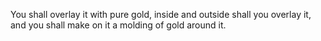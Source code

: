 You shall overlay it with pure gold, inside and outside shall you overlay it, and you shall make on it a molding of gold around it.
